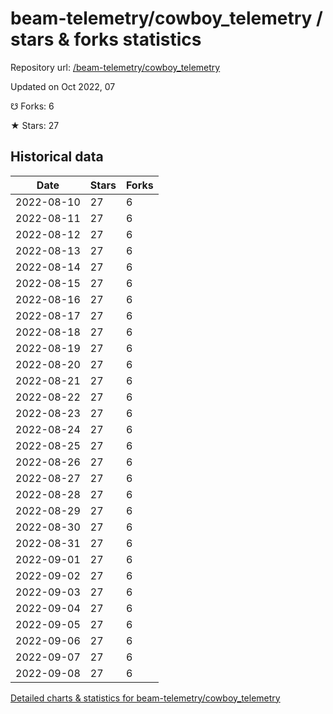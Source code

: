 # beam-telemetry/cowboy_telemetry / stars & forks statistics

Repository url: [/beam-telemetry/cowboy_telemetry](https://github.com/beam-telemetry/cowboy_telemetry)

Updated on Oct 2022, 07

☋ Forks: 6

★ Stars: 27

## Historical data
| Date | Stars | Forks |
|------|-------|-------|
| 2022-08-10 | 27 | 6 | 
| 2022-08-11 | 27 | 6 | 
| 2022-08-12 | 27 | 6 | 
| 2022-08-13 | 27 | 6 | 
| 2022-08-14 | 27 | 6 | 
| 2022-08-15 | 27 | 6 | 
| 2022-08-16 | 27 | 6 | 
| 2022-08-17 | 27 | 6 | 
| 2022-08-18 | 27 | 6 | 
| 2022-08-19 | 27 | 6 | 
| 2022-08-20 | 27 | 6 | 
| 2022-08-21 | 27 | 6 | 
| 2022-08-22 | 27 | 6 | 
| 2022-08-23 | 27 | 6 | 
| 2022-08-24 | 27 | 6 | 
| 2022-08-25 | 27 | 6 | 
| 2022-08-26 | 27 | 6 | 
| 2022-08-27 | 27 | 6 | 
| 2022-08-28 | 27 | 6 | 
| 2022-08-29 | 27 | 6 | 
| 2022-08-30 | 27 | 6 | 
| 2022-08-31 | 27 | 6 | 
| 2022-09-01 | 27 | 6 | 
| 2022-09-02 | 27 | 6 | 
| 2022-09-03 | 27 | 6 | 
| 2022-09-04 | 27 | 6 | 
| 2022-09-05 | 27 | 6 | 
| 2022-09-06 | 27 | 6 | 
| 2022-09-07 | 27 | 6 | 
| 2022-09-08 | 27 | 6 | 


[Detailed charts & statistics for beam-telemetry/cowboy_telemetry](https://reviewgithub.com/rep/beam-telemetry/cowboy_telemetry)
